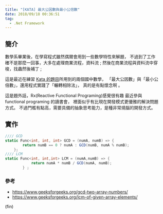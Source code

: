 ```yaml
---
title: "[KATA] 最大公因數與最小公倍數"
date: 2018/09/18 00:36:51
tag:
  - .Net Framework
---
```


## 簡介

數學系畢業後，在學寫程式雖然偶爾會用到一些數學特性來解題，
不過到了工作確不是那麼一回事，大多在處理商業流程，資料流 ;
然後在商業流程與資料流中穿梭，找蟲然後補丁 ;  

這是最近在練習 [Kata 的題目](https://www.hackerrank.com/challenges/between-two-sets/problem)所用到的兩個國中數學，
「最大公因數」與「最小公倍數」，還用程式實踐了「輾轉相除法」，
真的是有點懷念啊 。

這是題外話，Rx(Reactive Functional Programing)感覺很有趣
最近參與 functional programing 的讀書會，
裡面似乎有比現在開發模式更優雅的解決問題方式。
不過門檻有點高，需要具備的抽象思考能力，是種非常燒腦的開發方式。

## 實作

```csharp
//// GCD
static Func<int, int, int> GCD = (numA, numB) => {
        return numB == 0 ? numA : GCD(numB, numA % numB);
    };
//// LCM
static Func<int, int,int> LCM = (numA,numB) => {
            return numA * numB / GCD(numA, numB);
        } ;
```

### 參考

- <https://www.geeksforgeeks.org/gcd-two-array-numbers/>
- <https://www.geeksforgeeks.org/lcm-of-given-array-elements/>

(fin)
